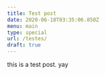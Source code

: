 ```yaml
---
title: Test post
date: 2020-06-18T03:35:06.850Z
menu: main
type: special
url: /testes/
draft: true
---
```

this is a test post. yay